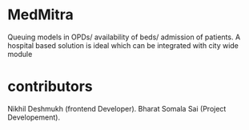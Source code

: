 # MedMitra
Queuing models in OPDs/ availability of beds/ admission of patients. A hospital based solution is ideal which can be integrated with city wide module

# contributors
Nikhil Deshmukh (frontend Developer).
Bharat Somala Sai (Project Developement).
